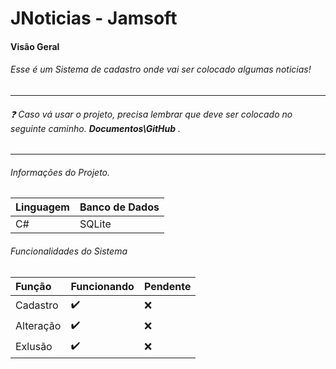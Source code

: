 # JNoticias - Jamsoft
 
 #### ‎Visão Geral‎


 ###### Esse é um Sistema de cadastro onde vai ser colocado algumas noticias!

 _________________

###### :question: Caso vá usar o projeto, precisa lembrar que deve ser colocado no seguinte caminho. **Documentos\GitHub** .

------------------
 ###### Informações do Projeto.

  Linguagem | Banco de Dados | 
:------------ | :-------------| 
C# | SQLite | 

###### Funcionalidades do Sistema



 Função | Funcionando | Pendente | 
:------------ | :-------------| :-------------| 
Cadastro | :heavy_check_mark: |  :x: | 
Alteração | :heavy_check_mark: |  :x: | 
Exlusão | :heavy_check_mark: |  :x: | 